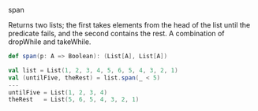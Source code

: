 span

Returns two lists; the first takes elements from the head of the list until the predicate fails, and the second contains the rest. A combination of dropWhile and takeWhile.

```scala
def span(p: A => Boolean): (List[A], List[A])
```

```scala
val list = List(1, 2, 3, 4, 5, 6, 5, 4, 3, 2, 1)
val (untilFive, theRest) = list.span(_ < 5)
---
untilFive = List(1, 2, 3, 4)
theRest   = List(5, 6, 5, 4, 3, 2, 1)
```
